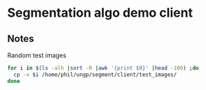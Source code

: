 # Segmentation algo demo client


## Notes

Random test images

```bash
for i in $(ls -alh |sort -R |awk '{print $9}' |head -100) ;do
  cp -v $i /home/phil/ungp/segment/client/test_images/
done
```
